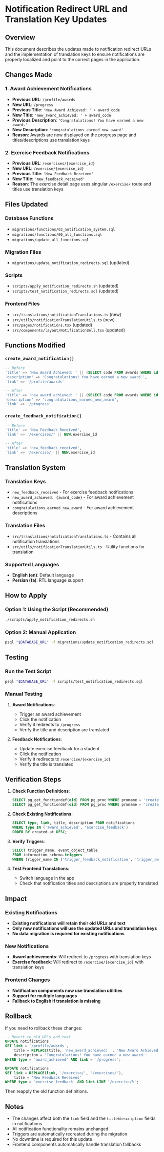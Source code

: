 # Notification Redirect URL and Translation Key Updates

## Overview

This document describes the updates made to notification redirect URLs and the implementation of translation keys to ensure notifications are properly localized and point to the correct pages in the application.

## Changes Made

### 1. Award Achievement Notifications
- **Previous URL**: `/profile/awards`
- **New URL**: `/progress`
- **Previous Title**: `'New Award Achieved: ' + award_code`
- **New Title**: `'new_award_achieved: ' + award_code`
- **Previous Description**: `'Congratulations! You have earned a new award.'`
- **New Description**: `'congratulations_earned_new_award'`
- **Reason**: Awards are now displayed on the progress page and titles/descriptions use translation keys

### 2. Exercise Feedback Notifications
- **Previous URL**: `/exercises/{exercise_id}`
- **New URL**: `/exercise/{exercise_id}`
- **Previous Title**: `'New Feedback Received'`
- **New Title**: `'new_feedback_received'`
- **Reason**: The exercise detail page uses singular `/exercise/` route and titles use translation keys

## Files Updated

### Database Functions
- `migrations/functions/03_notification_system.sql`
- `migrations/functions/00_all_functions.sql`
- `migrations/update_all_functions.sql`

### Migration Files
- `migrations/update_notification_redirects.sql` (updated)

### Scripts
- `scripts/apply_notification_redirects.sh` (updated)
- `scripts/test_notification_redirects.sql` (updated)

### Frontend Files
- `src/translations/notificationTranslations.ts` (new)
- `src/utils/notificationTranslationUtils.ts` (new)
- `src/pages/notifications.tsx` (updated)
- `src/components/layout/NotificationBell.tsx` (updated)

## Functions Modified

### `create_award_notification()`
```sql
-- Before
'title' => 'New Award Achieved: ' || (SELECT code FROM awards WHERE id = NEW.award_id),
'description' => 'Congratulations! You have earned a new award.',
'link' => '/profile/awards'

-- After  
'title' => 'new_award_achieved: ' || (SELECT code FROM awards WHERE id = NEW.award_id),
'description' => 'congratulations_earned_new_award',
'link' => '/progress'
```

### `create_feedback_notification()`
```sql
-- Before
'title' => 'New Feedback Received',
'link' => '/exercises/' || NEW.exercise_id

-- After
'title' => 'new_feedback_received',
'link' => '/exercise/' || NEW.exercise_id
```

## Translation System

### Translation Keys
- `new_feedback_received` - For exercise feedback notifications
- `new_award_achieved: {award_code}` - For award achievement notifications
- `congratulations_earned_new_award` - For award achievement descriptions

### Translation Files
- `src/translations/notificationTranslations.ts` - Contains all notification translations
- `src/utils/notificationTranslationUtils.ts` - Utility functions for translation

### Supported Languages
- **English (en)**: Default language
- **Persian (fa)**: RTL language support

## How to Apply

### Option 1: Using the Script (Recommended)
```bash
./scripts/apply_notification_redirects.sh
```

### Option 2: Manual Application
```bash
psql "$DATABASE_URL" -f migrations/update_notification_redirects.sql
```

## Testing

### Run the Test Script
```bash
psql "$DATABASE_URL" -f scripts/test_notification_redirects.sql
```

### Manual Testing
1. **Award Notifications**: 
   - Trigger an award achievement
   - Click the notification
   - Verify it redirects to `/progress`
   - Verify the title and description are translated

2. **Feedback Notifications**:
   - Update exercise feedback for a student
   - Click the notification
   - Verify it redirects to `/exercise/{exercise_id}`
   - Verify the title is translated

## Verification Steps

1. **Check Function Definitions**:
   ```sql
   SELECT pg_get_functiondef(oid) FROM pg_proc WHERE proname = 'create_award_notification';
   SELECT pg_get_functiondef(oid) FROM pg_proc WHERE proname = 'create_feedback_notification';
   ```

2. **Check Existing Notifications**:
   ```sql
   SELECT type, link, title, description FROM notifications 
   WHERE type IN ('award_achieved', 'exercise_feedback')
   ORDER BY created_at DESC;
   ```

3. **Verify Triggers**:
   ```sql
   SELECT trigger_name, event_object_table 
   FROM information_schema.triggers 
   WHERE trigger_name IN ('trigger_feedback_notification', 'trigger_award_notification');
   ```

4. **Test Frontend Translations**:
   - Switch language in the app
   - Check that notification titles and descriptions are properly translated

## Impact

### Existing Notifications
- **Existing notifications will retain their old URLs and text**
- **Only new notifications will use the updated URLs and translation keys**
- **No data migration is required for existing notifications**

### New Notifications
- **Award achievements**: Will redirect to `/progress` with translation keys
- **Exercise feedback**: Will redirect to `/exercise/{exercise_id}` with translation keys

### Frontend Changes
- **Notification components now use translation utilities**
- **Support for multiple languages**
- **Fallback to English if translation is missing**

## Rollback

If you need to rollback these changes:

```sql
-- Revert to old URLs and text
UPDATE notifications 
SET link = '/profile/awards',
    title = REPLACE(title, 'new_award_achieved: ', 'New Award Achieved: '),
    description = 'Congratulations! You have earned a new award.'
WHERE type = 'award_achieved' AND link = '/progress';

UPDATE notifications 
SET link = REPLACE(link, '/exercise/', '/exercises/'),
    title = 'New Feedback Received'
WHERE type = 'exercise_feedback' AND link LIKE '/exercise/%';
```

Then reapply the old function definitions.

## Notes

- The changes affect both the `link` field and the `title`/`description` fields in notifications
- All notification functionality remains unchanged
- Triggers are automatically recreated during the migration
- No downtime is required for this update
- Frontend components automatically handle translation fallbacks 